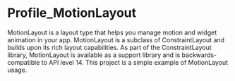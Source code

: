 # Profile_MotionLayout

MotionLayout is a layout type that helps you manage motion and widget animation in your app. MotionLayout is a subclass of ConstraintLayout and builds upon its rich layout capabilities. As part of the ConstraintLayout library, MotionLayout is available as a support library and is backwards-compatible to API level 14. This project is a simple example of MotionLayout usage.
